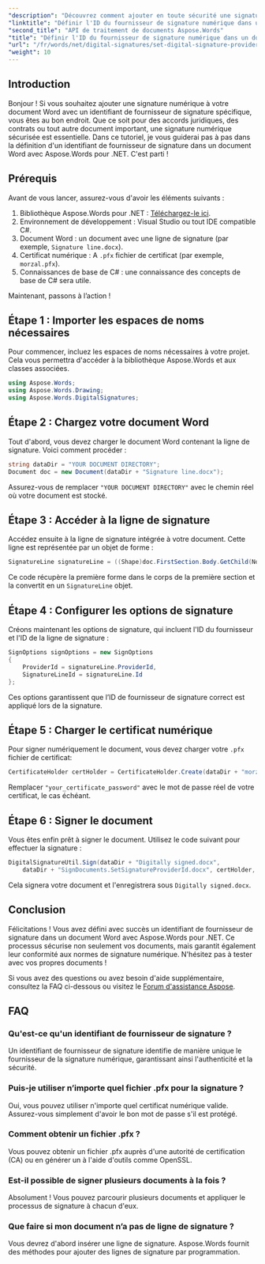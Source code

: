 ```yaml
---
"description": "Découvrez comment ajouter en toute sécurité une signature numérique à vos documents Word avec un ID de fournisseur de signature spécifique à l'aide d'Aspose.Words pour .NET."
"linktitle": "Définir l'ID du fournisseur de signature numérique dans un document Word"
"second_title": "API de traitement de documents Aspose.Words"
"title": "Définir l'ID du fournisseur de signature numérique dans un document Word"
"url": "/fr/words/net/digital-signatures/set-digital-signature-provider-id/"
"weight": 10
---
```


## Introduction

Bonjour ! Si vous souhaitez ajouter une signature numérique à votre document Word avec un identifiant de fournisseur de signature spécifique, vous êtes au bon endroit. Que ce soit pour des accords juridiques, des contrats ou tout autre document important, une signature numérique sécurisée est essentielle. Dans ce tutoriel, je vous guiderai pas à pas dans la définition d'un identifiant de fournisseur de signature dans un document Word avec Aspose.Words pour .NET. C'est parti !

## Prérequis

Avant de vous lancer, assurez-vous d'avoir les éléments suivants :

1. Bibliothèque Aspose.Words pour .NET : [Téléchargez-le ici](https://releases.aspose.com/words/net/).
2. Environnement de développement : Visual Studio ou tout IDE compatible C#.
3. Document Word : un document avec une ligne de signature (par exemple, `Signature line.docx`).
4. Certificat numérique : A `.pfx` fichier de certificat (par exemple, `morzal.pfx`).
5. Connaissances de base de C# : une connaissance des concepts de base de C# sera utile.

Maintenant, passons à l’action !

## Étape 1 : Importer les espaces de noms nécessaires

Pour commencer, incluez les espaces de noms nécessaires à votre projet. Cela vous permettra d'accéder à la bibliothèque Aspose.Words et aux classes associées.

```csharp
using Aspose.Words;
using Aspose.Words.Drawing;
using Aspose.Words.DigitalSignatures;
```

## Étape 2 : Chargez votre document Word

Tout d'abord, vous devez charger le document Word contenant la ligne de signature. Voici comment procéder :

```csharp
string dataDir = "YOUR DOCUMENT DIRECTORY";
Document doc = new Document(dataDir + "Signature line.docx");
```

Assurez-vous de remplacer `"YOUR DOCUMENT DIRECTORY"` avec le chemin réel où votre document est stocké.

## Étape 3 : Accéder à la ligne de signature

Accédez ensuite à la ligne de signature intégrée à votre document. Cette ligne est représentée par un objet de forme :

```csharp
SignatureLine signatureLine = ((Shape)doc.FirstSection.Body.GetChild(NodeType.Shape, 0, true)).SignatureLine;
```

Ce code récupère la première forme dans le corps de la première section et la convertit en un `SignatureLine` objet.

## Étape 4 : Configurer les options de signature

Créons maintenant les options de signature, qui incluent l'ID du fournisseur et l'ID de la ligne de signature :

```csharp
SignOptions signOptions = new SignOptions
{
    ProviderId = signatureLine.ProviderId,
    SignatureLineId = signatureLine.Id
};
```

Ces options garantissent que l’ID de fournisseur de signature correct est appliqué lors de la signature.

## Étape 5 : Charger le certificat numérique

Pour signer numériquement le document, vous devez charger votre `.pfx` fichier de certificat:

```csharp
CertificateHolder certHolder = CertificateHolder.Create(dataDir + "morzal.pfx", "your_certificate_password");
```

Remplacer `"your_certificate_password"` avec le mot de passe réel de votre certificat, le cas échéant.

## Étape 6 : Signer le document

Vous êtes enfin prêt à signer le document. Utilisez le code suivant pour effectuer la signature :

```csharp
DigitalSignatureUtil.Sign(dataDir + "Digitally signed.docx",
    dataDir + "SignDocuments.SetSignatureProviderId.docx", certHolder, signOptions);
```

Cela signera votre document et l'enregistrera sous `Digitally signed.docx`.

## Conclusion

Félicitations ! Vous avez défini avec succès un identifiant de fournisseur de signature dans un document Word avec Aspose.Words pour .NET. Ce processus sécurise non seulement vos documents, mais garantit également leur conformité aux normes de signature numérique. N'hésitez pas à tester avec vos propres documents !

Si vous avez des questions ou avez besoin d'aide supplémentaire, consultez la FAQ ci-dessous ou visitez le [Forum d'assistance Aspose](https://forum.aspose.com/c/words/8).

## FAQ

### Qu'est-ce qu'un identifiant de fournisseur de signature ?

Un identifiant de fournisseur de signature identifie de manière unique le fournisseur de la signature numérique, garantissant ainsi l'authenticité et la sécurité.

### Puis-je utiliser n’importe quel fichier .pfx pour la signature ?

Oui, vous pouvez utiliser n'importe quel certificat numérique valide. Assurez-vous simplement d'avoir le bon mot de passe s'il est protégé.

### Comment obtenir un fichier .pfx ?

Vous pouvez obtenir un fichier .pfx auprès d'une autorité de certification (CA) ou en générer un à l'aide d'outils comme OpenSSL.

### Est-il possible de signer plusieurs documents à la fois ?

Absolument ! Vous pouvez parcourir plusieurs documents et appliquer le processus de signature à chacun d'eux.

### Que faire si mon document n’a pas de ligne de signature ?

Vous devrez d'abord insérer une ligne de signature. Aspose.Words fournit des méthodes pour ajouter des lignes de signature par programmation.
